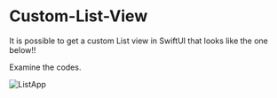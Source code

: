# Custom-List-View

It is possible to get a custom List view in SwiftUI that looks like the one below!! 

Examine the codes.

![ListApp](https://github.com/user-attachments/assets/8e4ba1e0-4b78-447e-b3f0-8ad6160b5fc4)
